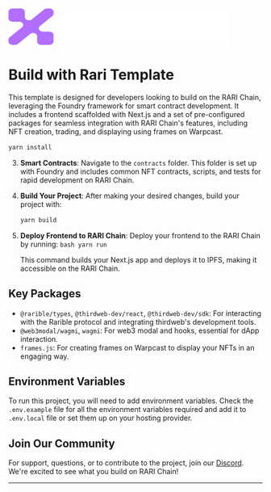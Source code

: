 ![RARI Chain Logo](./public/chain_logo.png)

# Build with Rari Template

This template is designed for developers looking to build on the RARI Chain, leveraging the Foundry framework for smart contract development. It includes a frontend scaffolded with Next.js and a set of pre-configured packages for seamless integration with RARI Chain's features, including NFT creation, trading, and displaying using frames on Warpcast.

```bash
yarn install
```


3. **Smart Contracts**: Navigate to the `contracts` folder. This folder is set up with Foundry and includes common NFT contracts, scripts, and tests for rapid development on RARI Chain.

4. **Build Your Project**: After making your desired changes, build your project with:
    
    ```bash
    yarn build
    ```
5. **Deploy Frontend to RARI Chain**: Deploy your frontend to the RARI Chain by running:
        ```bash
        yarn run
        ```

   This command builds your Next.js app and deploys it to IPFS, making it accessible on the RARI Chain.

## Key Packages

- `@rarible/types`, `@thirdweb-dev/react`, `@thirdweb-dev/sdk`: For interacting with the Rarible protocol and integrating thirdweb's development tools.
- `@web3modal/wagmi`, `wagmi`: For web3 modal and hooks, essential for dApp interaction.
- `frames.js`: For creating frames on Warpcast to display your NFTs in an engaging way.


## Environment Variables

To run this project, you will need to add environment variables. Check the `.env.example` file for all the environment variables required and add it to `.env.local` file or set them up on your hosting provider.

## Join Our Community

For support, questions, or to contribute to the project, join our [Discord](https://discord.gg/thirdweb). We're excited to see what you build on RARI Chain!

-------
